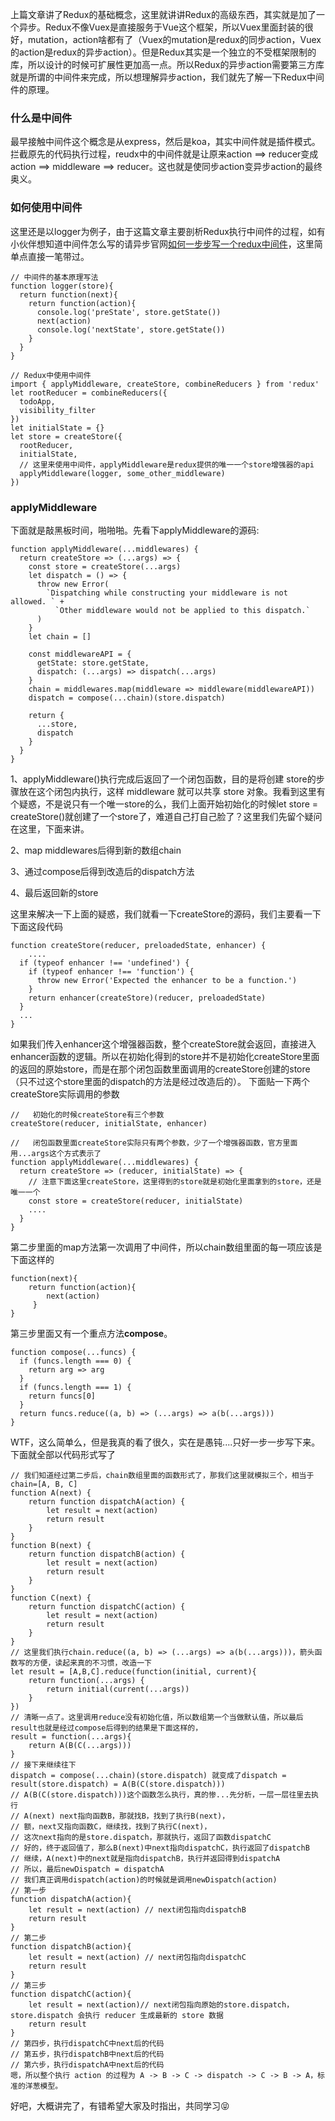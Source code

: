 上篇文章讲了Redux的基础概念，这里就讲讲Redux的高级东西，其实就是加了一个异步。Redux不像Vuex是直接服务于Vue这个框架，所以Vuex里面封装的很好，mutation，action啥都有了（Vuex的mutation是redux的同步action，Vuex的action是redux的异步action）。但是Redux其实是一个独立的不受框架限制的库，所以设计的时候可扩展性更加高一点。所以Redux的异步action需要第三方库就是所谓的中间件来完成，所以想理解异步action，我们就先了解一下Redux中间件的原理。

### 什么是中间件
最早接触中间件这个概念是从express，然后是koa，其实中间件就是插件模式。拦截原先的代码执行过程，reudx中的中间件就是让原来action ==> reducer变成action ==> middleware ==> reducer。这也就是使同步action变异步action的最终奥义。

### 如何使用中间件
这里还是以logger为例子，由于这篇文章主要剖析Redux执行中间件的过程，如有小伙伴想知道中间件怎么写的请异步官网[如何一步步写一个redux中间件](http://www.redux.org.cn/docs/advanced/Middleware.html)，这里简单点直接一笔带过。
```
// 中间件的基本原理写法
function logger(store){
  return function(next){
    return function(action){
      console.log('preState', store.getState())
      next(action)
      console.log('nextState', store.getState())
    }
  }
}
```
```
// Redux中使用中间件
import { applyMiddleware, createStore, combineReducers } from 'redux'
let rootReducer = combineReducers({
  todoApp,
  visibility_filter
})
let initialState = {}
let store = createStore({
  rootReducer,
  initialState,
  // 这里来使用中间件，applyMiddleware是redux提供的唯一一个store增强器的api
  applyMiddleware(logger, some_other_middleware) 
})
```
### applyMiddleware
下面就是敲黑板时间，啪啪啪。先看下applyMiddleware的源码:
```
function applyMiddleware(...middlewares) {
  return createStore => (...args) => {
    const store = createStore(...args)
    let dispatch = () => {
      throw new Error(
        `Dispatching while constructing your middleware is not allowed. ` +
          `Other middleware would not be applied to this dispatch.`
      )
    }
    let chain = []

    const middlewareAPI = {
      getState: store.getState,
      dispatch: (...args) => dispatch(...args)
    }
    chain = middlewares.map(middleware => middleware(middlewareAPI))
    dispatch = compose(...chain)(store.dispatch)

    return {
      ...store,
      dispatch
    }
  }
}
```
1、applyMiddleware()执行完成后返回了一个闭包函数，目的是将创建 store的步骤放在这个闭包内执行，这样 middleware 就可以共享 store 对象。我看到这里有个疑惑，不是说只有一个唯一store的么，我们上面开始初始化的时候let store = createStore()就创建了一个store了，难道自己打自己脸了？这里我们先留个疑问在这里，下面来讲。

2、map middlewares后得到新的数组chain

3、通过compose后得到改造后的dispatch方法

4、最后返回新的store

这里来解决一下上面的疑惑，我们就看一下createStore的源码，我们主要看一下下面这段代码
```
function createStore(reducer, preloadedState, enhancer) {
    ....
  if (typeof enhancer !== 'undefined') {
    if (typeof enhancer !== 'function') {
      throw new Error('Expected the enhancer to be a function.')
    }
    return enhancer(createStore)(reducer, preloadedState)
  }
  ...
}
```
如果我们传入enhancer这个增强器函数，整个createStore就会返回，直接进入enhancer函数的逻辑。所以在初始化得到的store并不是初始化createStore里面的返回的原始store，而是在那个闭包函数里面调用的createStore创建的store（只不过这个store里面的dispatch的方法是经过改造后的）。
下面贴一下两个createStore实际调用的参数
```
//   初始化的时候createStore有三个参数
createStore(reducer, initialState, enhancer)
```
```
//   闭包函数里面createStore实际只有两个参数，少了一个增强器函数，官方里面用...args这个方式表示了
function applyMiddleware(...middlewares) {
  return createStore => (reducer, initialState) => {
    // 注意下面这里createStore，这里得到的store就是初始化里面拿到的store，还是唯一一个
    const store = createStore(reducer, initialState)
    ....
  }
}
```
第二步里面的map方法第一次调用了中间件，所以chain数组里面的每一项应该是下面这样的
```
function(next){
    return function(action){
        next(action)
     }
}
```
第三步里面又有一个重点方法**compose**。
```
function compose(...funcs) {
  if (funcs.length === 0) {
    return arg => arg
  }
  if (funcs.length === 1) {
    return funcs[0]
  }
  return funcs.reduce((a, b) => (...args) => a(b(...args)))
}
```
WTF，这么简单么，但是我真的看了很久，实在是愚钝....只好一步一步写下来。下面就全部以代码形式写了
```
// 我们知道经过第二步后，chain数组里面的函数形式了，那我们这里就模拟三个，相当于chain=[A, B, C]
function A(next) {
    return function dispatchA(action) {
        let result = next(action)
        return result
    }
}
function B(next) {
    return function dispatchB(action) {
        let result = next(action)
        return result
    }
}
function C(next) {
    return function dispatchC(action) {
        let result = next(action)
        return result
    }
}
// 这里我们执行chain.reduce((a, b) => (...args) => a(b(...args)))，箭头函数写的方便，读起来真的不习惯，改造一下
let result = [A,B,C].reduce(function(initial, current){
    return function(...args) {
        return initial(current(...args))
    }
})
// 清晰一点了。这里调用reduce没有初始化值，所以数组第一个当做默认值，所以最后result也就是经过compose后得到的结果是下面这样的，
result = function(...args){
    return A(B(C(...args)))
}
// 接下来继续往下
dispatch = compose(...chain)(store.dispatch) 就变成了dispatch = result(store.dispatch) = A(B(C(store.dispatch)))
// A(B(C(store.dispatch)))这个函数怎么执行，真的惨...先分析，一层一层往里去执行
// A(next) next指向函数B，那就找B，找到了执行B(next)，
// 额，next又指向函数C，继续找，找到了执行C(next)，
// 这次next指向的是store.dispatch，那就执行，返回了函数dispatchC
// 好的，终于返回值了，那么B(next)中next指向dispatchC，执行返回了dispatchB
// 继续，A(next)中的next就是指向dispatchB，执行并返回得到dispatchA
// 所以，最后newDispatch = dispatchA
// 我们真正调用dispatch(action)的时候就是调用newDispatch(action)
// 第一步
function dispatchA(action){
    let result = next(action) // next闭包指向dispatchB
    return result
}
// 第二步
function dispatchB(action){
    let result = next(action) // next闭包指向dispatchC
    return result
}
// 第三步
function dispatchC(action){
    let result = next(action)// next闭包指向原始的store.dispatch，store.dispatch 会执行 reducer 生成最新的 store 数据
    return result
}
// 第四步，执行dispatchC中next后的代码
// 第五步，执行dispatchB中next后的代码
// 第六步，执行dispatchA中next后的代码
嗯，所以整个执行 action 的过程为 A -> B -> C -> dispatch -> C -> B -> A，标准的洋葱模型。
```
好吧，大概讲完了，有错希望大家及时指出，共同学习😝

